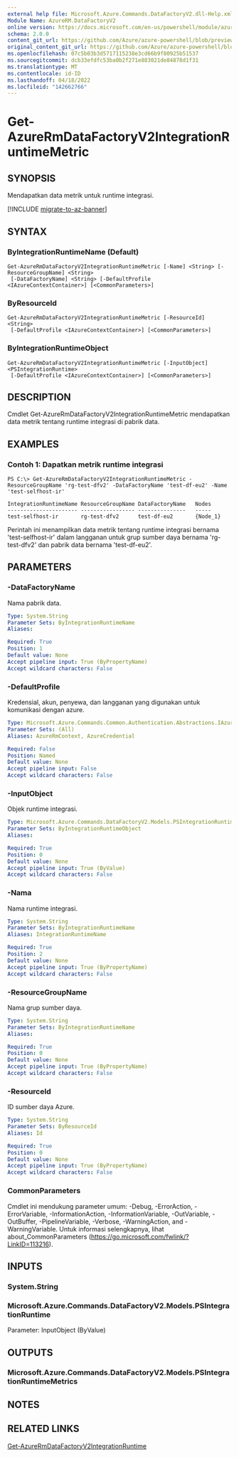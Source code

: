 ```yaml
---
external help file: Microsoft.Azure.Commands.DataFactoryV2.dll-Help.xml
Module Name: AzureRM.DataFactoryV2
online version: https://docs.microsoft.com/en-us/powershell/module/azurerm.datafactories/get-azurermdatafactoryv2integrationruntimemetric
schema: 2.0.0
content_git_url: https://github.com/Azure/azure-powershell/blob/preview/src/ResourceManager/DataFactoryV2/Commands.DataFactoryV2/help/Get-AzureRmDataFactoryV2IntegrationRuntimeMetric.md
original_content_git_url: https://github.com/Azure/azure-powershell/blob/preview/src/ResourceManager/DataFactoryV2/Commands.DataFactoryV2/help/Get-AzureRmDataFactoryV2IntegrationRuntimeMetric.md
ms.openlocfilehash: 07c5b03b3d5717115238e3cd66b9f80925b51537
ms.sourcegitcommit: dcb33efdfc53ba0b2f271e883021de84878d1f31
ms.translationtype: MT
ms.contentlocale: id-ID
ms.lasthandoff: 04/18/2022
ms.locfileid: "142662766"
---
```

# Get-AzureRmDataFactoryV2IntegrationRuntimeMetric

## SYNOPSIS
Mendapatkan data metrik untuk runtime integrasi. 

[!INCLUDE [migrate-to-az-banner](../../includes/migrate-to-az-banner.md)]

## SYNTAX

### ByIntegrationRuntimeName (Default)
```
Get-AzureRmDataFactoryV2IntegrationRuntimeMetric [-Name] <String> [-ResourceGroupName] <String>
 [-DataFactoryName] <String> [-DefaultProfile <IAzureContextContainer>] [<CommonParameters>]
```

### ByResourceId
```
Get-AzureRmDataFactoryV2IntegrationRuntimeMetric [-ResourceId] <String>
 [-DefaultProfile <IAzureContextContainer>] [<CommonParameters>]
```

### ByIntegrationRuntimeObject
```
Get-AzureRmDataFactoryV2IntegrationRuntimeMetric [-InputObject] <PSIntegrationRuntime>
 [-DefaultProfile <IAzureContextContainer>] [<CommonParameters>]
```

## DESCRIPTION
Cmdlet Get-AzureRmDataFactoryV2IntegrationRuntimeMetric mendapatkan data metrik tentang runtime integrasi di pabrik data.

## EXAMPLES

### Contoh 1: Dapatkan metrik runtime integrasi
```
PS C:\> Get-AzureRmDataFactoryV2IntegrationRuntimeMetric -ResourceGroupName 'rg-test-dfv2' -DataFactoryName 'test-df-eu2' -Name 'test-selfhost-ir'

IntegrationRuntimeName ResourceGroupName DataFactoryName   Nodes   
---------------------- ----------------- ---------------   -----   
test-selfhost-ir       rg-test-dfv2      test-df-eu2       {Node_1}
```

Perintah ini menampilkan data metrik tentang runtime integrasi bernama 'test-selfhost-ir' dalam langganan untuk grup sumber daya bernama 'rg-test-dfv2' dan pabrik data bernama 'test-df-eu2'.

## PARAMETERS

### -DataFactoryName
Nama pabrik data.

```yaml
Type: System.String
Parameter Sets: ByIntegrationRuntimeName
Aliases:

Required: True
Position: 1
Default value: None
Accept pipeline input: True (ByPropertyName)
Accept wildcard characters: False
```

### -DefaultProfile
Kredensial, akun, penyewa, dan langganan yang digunakan untuk komunikasi dengan azure.

```yaml
Type: Microsoft.Azure.Commands.Common.Authentication.Abstractions.IAzureContextContainer
Parameter Sets: (All)
Aliases: AzureRmContext, AzureCredential

Required: False
Position: Named
Default value: None
Accept pipeline input: False
Accept wildcard characters: False
```

### -InputObject
Objek runtime integrasi.

```yaml
Type: Microsoft.Azure.Commands.DataFactoryV2.Models.PSIntegrationRuntime
Parameter Sets: ByIntegrationRuntimeObject
Aliases:

Required: True
Position: 0
Default value: None
Accept pipeline input: True (ByValue)
Accept wildcard characters: False
```

### -Nama
Nama runtime integrasi.

```yaml
Type: System.String
Parameter Sets: ByIntegrationRuntimeName
Aliases: IntegrationRuntimeName

Required: True
Position: 2
Default value: None
Accept pipeline input: True (ByPropertyName)
Accept wildcard characters: False
```

### -ResourceGroupName
Nama grup sumber daya.

```yaml
Type: System.String
Parameter Sets: ByIntegrationRuntimeName
Aliases:

Required: True
Position: 0
Default value: None
Accept pipeline input: True (ByPropertyName)
Accept wildcard characters: False
```

### -ResourceId
ID sumber daya Azure.

```yaml
Type: System.String
Parameter Sets: ByResourceId
Aliases: Id

Required: True
Position: 0
Default value: None
Accept pipeline input: True (ByPropertyName)
Accept wildcard characters: False
```

### CommonParameters
Cmdlet ini mendukung parameter umum: -Debug, -ErrorAction, -ErrorVariable, -InformationAction, -InformationVariable, -OutVariable, -OutBuffer, -PipelineVariable, -Verbose, -WarningAction, and -WarningVariable. Untuk informasi selengkapnya, lihat about_CommonParameters (https://go.microsoft.com/fwlink/?LinkID=113216).

## INPUTS

### System.String

### Microsoft.Azure.Commands.DataFactoryV2.Models.PSIntegrationRuntime
Parameter: InputObject (ByValue)

## OUTPUTS

### Microsoft.Azure.Commands.DataFactoryV2.Models.PSIntegrationRuntimeMetrics

## NOTES

## RELATED LINKS

[Get-AzureRmDataFactoryV2IntegrationRuntime]()

